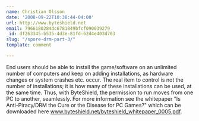 ```yaml
---
name: Christian Olsson
date: '2008-09-22T10:38:44-04:00'
url: http://www.byteshield.net
email: 7966180284dc6781849bfcf090039279
_id: df263345-b535-4d3e-81fd-62d4e403d703
slug: "/spore-drm-part-3/"
template: comment

---
```


End users should be able to install the game/software on an unlimited number of computers and keep on adding installations, as hardware changes or system crashes etc. occur. The real item to control is not the number of installations; it is how many of these installations can be used, at the same time. 
Thus, with ByteShield, the permission to run moves from one PC to another, seamlessly. For more information see the whitepaper "Is Anti-Piracy/DRM the Cure or the Disease for PC Games?" which can be downloaded here www.byteshield.net/byteshield_whitepaper_0005.pdf.
